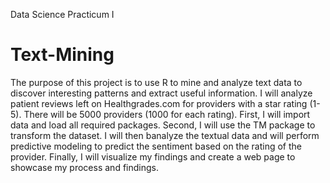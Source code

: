 Data Science Practicum I
# Text-Mining

The purpose of this project is to use R to mine and analyze text data to discover interesting patterns and extract useful information. I will analyze patient reviews left on Healthgrades.com for providers with a star rating (1-5).  There will be 5000 providers (1000 for each rating). First, I will import data and load all required packages. Second, I will use the TM package to transform the dataset. I will then banalyze the textual data and will perform predictive modeling to predict the sentiment based on the rating of the provider. Finally, I will visualize my findings and create a web page to showcase my process and findings. 
